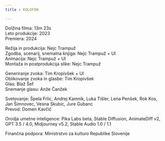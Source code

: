 ```yaml
---
title : KOLOFON

---
```


Dolžina filma: 13m 23s<br> 
Leto produkcije: 2023<br>
Premiera: 2024<br>

Režija in produkcija: Nejc Trampuž<br>
Zgodba, scenarij, snemalna knjiga: Nejc Trampuž + UI<br>
Animacija: Nejc Trampuž + UI<br>
Montaža in postprodukcija slike: Nejc Trampuž<br>

Generiranje zvoka: Tim Kropivšek + UI<br>
Oblikovanje zvoka in glasbe: Tim Kropivšek<br>
Glas: Blaž Šef<br>
Snemanje glasu: Anže Čanžek<br>

<!-- section break -->
Svetovanje: Špela Frlic, Andrej Kamnik, Luka Tišler, Lena Penšek, Rok Kos, Jan Šimnovec, Vesna Skubic, Jure Gubanc<br>
Prevod: Domen Kavčič<br>

Orodja umetne inteligence: Pika Labs beta, Stable Diffusion, AnimateDiff v2, GPT 3.5 / 4.0, Midjourney v5.2, Stable Audio 1.0 / 1.1

Finančna podpora: Ministrstvo za kulturo Republike Slovenije
<!-- section break -->
